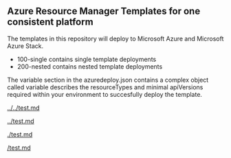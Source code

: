 ## Azure Resource Manager Templates for one consistent platform

The templates in this repository will deploy to Microsoft Azure and Microsoft Azure Stack.
+ 100-single contains single template deployments
+ 200-nested contains nested template deployments

The variable section in the azuredeploy.json contains a complex object called variable describes the resourceTypes and minimal apiVersions required within your environment to succesfully deploy the template.


[../../test.md](../../test.md)

[../test.md](../test.md)

[./test.md](./test.md)

[/test.md](/test.md)
